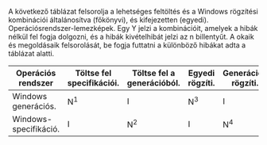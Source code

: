 A következő táblázat felsorolja a lehetséges feltöltés és a Windows rögzítési kombinációi általánosítva (főkönyvi), és kifejezetten (egyedi). Operációsrendszer-lemezképek. Egy Y jelzi a kombinációit, amelyek a hibák nélkül fel fogja dolgozni, és a hibák kivételhibát jelzi az n billentyűt. A okaik és megoldásaik felsorolását, be fogja futtatni a különböző hibákat adta a táblázat alatti.

| Operációs rendszer | Töltse fel specifikációi. | Töltse fel a generációból. | Egyedi rögzíti. | Generációs rögzíti. |
| --- | --- | --- | --- | --- |
| Windows generációs. |N<sup>1</sup> |I |N<sup>3</sup> |I |
| Windows-specifikáció. |I |N<sup>2</sup> |I |N<sup>4</sup> |

